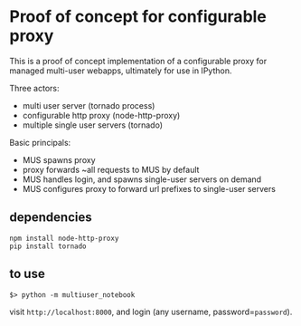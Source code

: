# Proof of concept for configurable proxy

This is a proof of concept implementation of a configurable proxy for managed multi-user webapps,
ultimately for use in IPython.


Three actors:

- multi user server (tornado process)
- configurable http proxy (node-http-proxy)
- multiple single user servers (tornado)

Basic principals:

- MUS spawns proxy
- proxy forwards ~all requests to MUS by default
- MUS handles login, and spawns single-user servers on demand
- MUS configures proxy to forward url prefixes to single-user servers

## dependencies

    npm install node-http-proxy
    pip install tornado

## to use

    $> python -m multiuser_notebook

visit `http://localhost:8000`, and login (any username, password=`password`).

